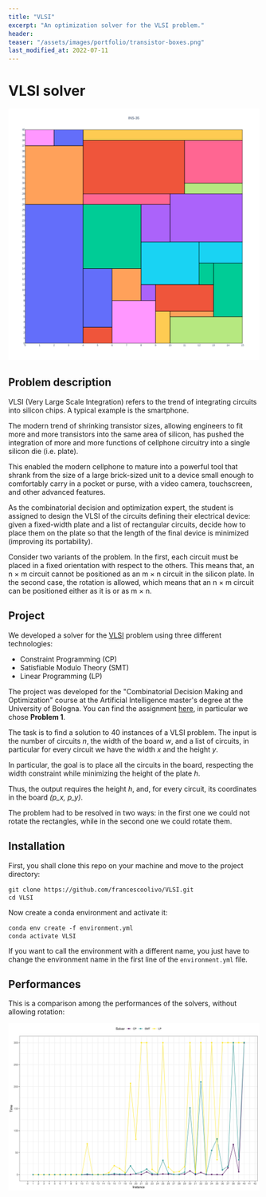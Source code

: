 ```yaml
---
title: "VLSI"
excerpt: "An optimization solver for the VLSI problem."
header:
teaser: "/assets/images/portfolio/transistor-boxes.png"
last_modified_at: 2022-07-11
--- 
```


# VLSI solver

![image](/assets/images/VLSI/out-35.png)

## Problem description

VLSI (Very Large Scale Integration) refers to the trend of integrating circuits into silicon chips. A typical example is the smartphone.

The modern trend of  shrinking transistor sizes, allowing engineers to fit more and more transistors into the same area of silicon, has pushed the integration of more and more functions of cellphone circuitry into a single silicon die (i.e. plate).

This enabled  the modern cellphone to mature into a powerful tool that shrank from the size of  a large brick-sized unit to a device small enough to comfortably carry in a pocket  or purse, with a video camera, touchscreen, and other advanced features.

As the  combinatorial decision and optimization expert, the student is assigned to design  the VLSI of the circuits defining their electrical device: given a fixed-width plate and a list of rectangular circuits, decide how to place them on the plate so that the length of the final device is minimized (improving its portability).

Consider two variants of the problem. In the first, each circuit must be placed in a fixed orientation with respect to the others. This means that, an n × m circuit cannot be positioned as an m × n circuit in the silicon plate. In the second case, the rotation is allowed, which means that an n × m circuit can be positioned either as it is or as m × n.

## Project

We developed a solver for the [VLSI](https://en.wikipedia.org/wiki/Very_Large_Scale_Integration) problem using three different technologies:
- Constraint Programming (CP)
- Satisfiable Modulo Theory (SMT)
- Linear Programming (LP)

The project was developed for the "Combinatorial Decision Making and Optimization" course at the Artificial Intelligence master's degree at the University of Bologna. You can find the assignment [here](assignment.pdf), in particular we chose **Problem 1**.

The task is to find a solution to 40 instances of a VLSI problem. The input is the number of circuits *n*, the width of the board *w*, and a list of circuits, in particular for every circuit we have the width *x* and the height *y*.

In particular, the goal is to place all the circuits in the board, respecting the width constraint while minimizing the height of the plate *h*.

Thus, the output requires the height *h*, and, for every circuit, its coordinates in the board *(p_x, p_y)*.

The problem had to be resolved in two ways: in the first one we could not rotate the rectangles, while in the second one we could rotate them.

## Installation

First, you shall clone this repo on your machine and move to the project directory:
```shell
git clone https://github.com/francescoolivo/VLSI.git
cd VLSI
```

Now create a conda environment and activate it:
```shell
conda env create -f environment.yml
conda activate VLSI
```

If you want to call the environment with a different name, you just have to change the environment name in the first line of the `environment.yml` file.

## Performances

This is a comparison among the performances of the solvers, without allowing rotation:

![image](/assets/images/VLSI/solvers.png)
